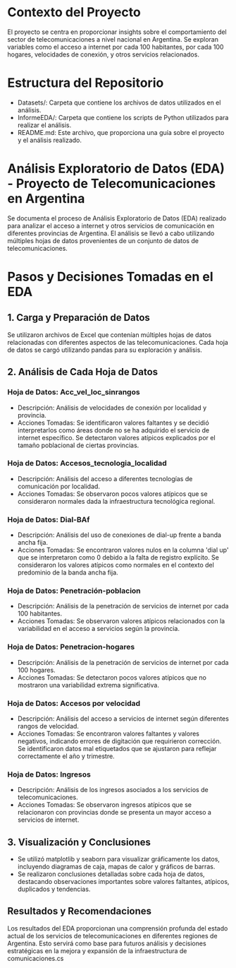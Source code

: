 

# Contexto del Proyecto
El proyecto se centra en proporcionar insights sobre el comportamiento del sector de telecomunicaciones a nivel nacional en Argentina. Se exploran variables como el acceso a internet por cada 100 habitantes, por cada 100 hogares, velocidades de conexión, y otros servicios relacionados.


# Estructura del Repositorio
- Datasets/: Carpeta que contiene los archivos de datos utilizados en el análisis.
- InformeEDA/: Carpeta que contiene los scripts de Python utilizados para realizar el análisis.
- README.md: Este archivo, que proporciona una guía sobre el proyecto y el análisis realizado.

# Análisis Exploratorio de Datos (EDA) - Proyecto de Telecomunicaciones en Argentina
Se documenta el proceso de Análisis Exploratorio de Datos (EDA) realizado para analizar el acceso a internet y otros servicios de comunicación en diferentes provincias de Argentina. El análisis se llevó a cabo utilizando múltiples hojas de datos provenientes de un conjunto de datos de telecomunicaciones.

# Pasos y Decisiones Tomadas en el EDA
## 1. Carga y Preparación de Datos
Se utilizaron archivos de Excel que contenían múltiples hojas de datos relacionadas con diferentes aspectos de las telecomunicaciones.
Cada hoja de datos se cargó utilizando pandas para su exploración y análisis.
## 2. Análisis de Cada Hoja de Datos
### Hoja de Datos: Acc_vel_loc_sinrangos
- Descripción: Análisis de velocidades de conexión por localidad y provincia.
- Acciones Tomadas: Se identificaron valores faltantes y se decidió interpretarlos como áreas donde no se ha adquirido el servicio de internet específico. Se detectaron valores atípicos explicados por el tamaño poblacional de ciertas provincias.
### Hoja de Datos: Accesos_tecnologia_localidad
- Descripción: Análisis del acceso a diferentes tecnologías de comunicación por localidad.
- Acciones Tomadas: Se observaron pocos valores atípicos que se consideraron normales dada la infraestructura tecnológica regional.
### Hoja de Datos: Dial-BAf
- Descripción: Análisis del uso de conexiones de dial-up frente a banda ancha fija.
- Acciones Tomadas: Se encontraron valores nulos en la columna 'dial up' que se interpretaron como 0 debido a la falta de registro explícito. Se consideraron los valores atípicos como normales en el contexto del predominio de la banda ancha fija.
### Hoja de Datos: Penetración-poblacion
- Descripción: Análisis de la penetración de servicios de internet por cada 100 habitantes.
- Acciones Tomadas: Se observaron valores atípicos relacionados con la variabilidad en el acceso a servicios según la provincia.
### Hoja de Datos: Penetracion-hogares
- Descripción: Análisis de la penetración de servicios de internet por cada 100 hogares.
- Acciones Tomadas: Se detectaron pocos valores atípicos que no mostraron una variabilidad extrema significativa.
### Hoja de Datos: Accesos por velocidad
- Descripción: Análisis del acceso a servicios de internet según diferentes rangos de velocidad.
- Acciones Tomadas: Se encontraron valores faltantes y valores negativos, indicando errores de digitación que requirieron corrección. Se identificaron datos mal etiquetados que se ajustaron para reflejar correctamente el año y trimestre.
### Hoja de Datos: Ingresos
- Descripción: Análisis de los ingresos asociados a los servicios de telecomunicaciones.
- Acciones Tomadas: Se observaron ingresos atípicos que se relacionaron con provincias donde se presenta un mayor acceso a servicios de internet.
## 3. Visualización y Conclusiones
- Se utilizó matplotlib y seaborn para visualizar gráficamente los datos, incluyendo diagramas de caja, mapas de calor y gráficos de barras.
- Se realizaron conclusiones detalladas sobre cada hoja de datos, destacando observaciones importantes sobre valores faltantes, atípicos, duplicados y tendencias.
## Resultados y Recomendaciones
Los resultados del EDA proporcionan una comprensión profunda del estado actual de los servicios de telecomunicaciones en diferentes regiones de Argentina. Esto servirá como base para futuros análisis y decisiones estratégicas en la mejora y expansión de la infraestructura de comunicaciones.cs

